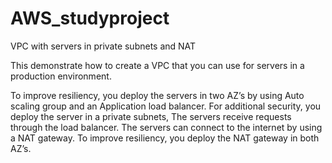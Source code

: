 # AWS_studyproject
VPC with servers in private subnets and NAT

This demonstrate how to create a VPC that you can use for servers in a 
production environment.

To improve resiliency, you deploy the servers in two AZ’s by using Auto scaling group and an Application load balancer. For additional  security,
you deploy the server in a private subnets, The servers receive requests  through the load balancer. The servers can connect to the internet by using a NAT gateway. To improve resiliency, you deploy the NAT gateway in both AZ’s.
